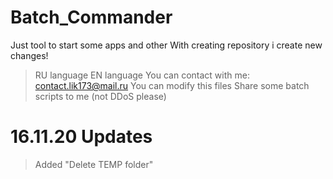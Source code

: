 # Batch_Commander
Just tool to start some apps and other
With creating repository i create new changes!
>RU language
>EN language
You can contact with me:  contact.lik173@mail.ru
You can modify this files
Share some batch scripts to me (not DDoS please)
# 16.11.20 Updates
>Added "Delete TEMP folder"
>
